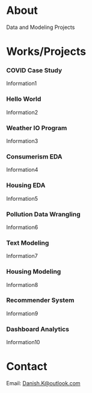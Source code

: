 # About
Data and Modeling Projects

# Works/Projects
### COVID Case Study
Information1
### Hello World
Information2
### Weather IO Program
Information3
### Consumerism EDA
Information4
### Housing EDA
Information5
### Pollution Data Wrangling
Information6
### Text Modeling
Information7
### Housing Modeling
Information8
### Recommender System
Information9
### Dashboard Analytics
Information10

# Contact
Email: Danish.K@outlook.com

